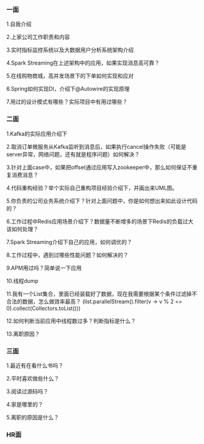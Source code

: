 ### 一面

1.自我介绍

2.上家公司工作职责和内容

3.实时指标监控系统以及大数据用户分析系统架构介绍

4.Spark Streaming在上述架构中的应用，如果实现消息高可靠？

5.在线购物商城，高并发场景下的下单如何实现和应对

6.Spring如何实现DI，介绍下@Autowire的实现原理

7.用过的设计模式有哪些？实际项目中有用过哪些？

### 二面

1.Kafka的实际应用介绍下

2.取消订单微服务从Kafka监听到消息后，如果执行cancel操作失败（可能是server异常，网络问题，还有就是程序问题）如何解决？

3.针对上面case中，如果把offset通过应用写入zookeeper中，那么如何保证不重复消费消息？

4.代码重构经验？举个实际自己重构项目经验介绍下，并画出来UML图。

5.你负责的公司业务系统介绍下？针对上面问题中，你是如何想出来如此设计代码的？

6.工作过程中Redis应用场景介绍下？数据量不断增多的场景下Redis的负载过大该如何处理？

7.Spark Streaming介绍下自己的应用，如何调优的？

8.工作过程中，遇到过哪些性能问题？如何解决的？

9.APM用过吗？简单说一下应用

10.线程dump

11.我有一个List集合，里面已经装载好了数据，现在我需要根据某个条件过滤掉不合法的数据，怎么做效率最高？
(list.parallelStream().filter(v -> v % 2 == 0).collect(Collectors.toList()))

12.如何判断当前应用中线程数过多？判断指标是什么？

13.离职原因？

### 三面

1.最近有在看什么书吗？

2.平时喜欢做些什么？

3.阅读过源码吗？

4.家是哪里的？

5.离职的原因是什么？

### HR面